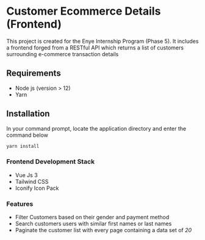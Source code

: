 # Customer Ecommerce Details (Frontend)
This project is created for the Enye Internship Program (Phase 5). It includes a frontend forged from a RESTful API which returns a list of customers surrounding e-commerce transaction details

## Requirements
* Node js (version > 12)
* Yarn

## Installation
In your command prompt, locate the application directory and enter the command below
````bash
yarn install
````
### Frontend Development Stack
- Vue Js 3
- Tailwind CSS
- Iconify Icon Pack

### Features
- Filter Customers based on their gender and payment method
- Search customers users with similar first names or last names
- Paginate the customer list with every page containing a data set of *20*


